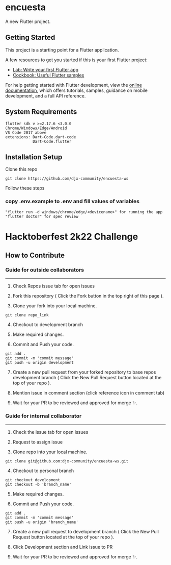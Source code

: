 # encuesta

A new Flutter project.

## Getting Started

This project is a starting point for a Flutter application.

A few resources to get you started if this is your first Flutter project:

- [Lab: Write your first Flutter app](https://docs.flutter.dev/get-started/codelab)
- [Cookbook: Useful Flutter samples](https://docs.flutter.dev/cookbook)

For help getting started with Flutter development, view the
[online documentation](https://docs.flutter.dev/), which offers tutorials,
samples, guidance on mobile development, and a full API reference.

## System Requirements

```
flutter sdk v >=2.17.6 <3.0.0
Chrome/Windows/Edge/Android 
VS Code 2017 above 
extensions: Dart-Code.dart-code
            Dart-Code.flutter

```

## Installation Setup

Clone this repo
```
git clone https://github.com/djx-community/encuesta-ws
```

Follow these steps

### copy .env.example to .env and fill values of variables


```
"flutter run -d windows/chrome/edge/<devicename>" for running the app
"flutter doctor" for spec review
```


# Hacktoberfest 2k22 Challenge

## How to Contribute 

### Guide for outside collaborators
---

1. Check Repos issue tab for open issues

2. Fork this repository ( Click the Fork button in the top right of this page ).

3. Clone your fork into your local machine.

```
git clone repo_link
```

4. Checkout to development branch 

5. Make required changes.

6. Commit and Push your code.

```
git add .
git commit -m 'commit message'
git push -u origin development
```

7. Create a new pull request from your forked repository to base repos development branch ( Click the New Pull Request button located at the top of your repo ).

8. Mention issue in comment section (click reference icon in comment tab) 

9. Wait for your PR to be reviewed and approved for merge ✨.


### Guide for internal collaborator
---

1. Check the issue tab for open issues

2. Request to assign issue

3. Clone repo into your local machine.

```
git clone git@github.com:djx-community/encuesta-ws.git
```

4. Checkout to personal branch

```
git checkout development
git checkout -b 'branch_name'
```

5. Make required changes.

6. Commit and Push your code.

```
git add .
git commit -m 'commit message'
git push -u origin 'branch_name'
```

7. Create a new pull request to development branch ( Click the New Pull Request button located at the top of your repo ).

8. Click Development section and Link issue to PR 

9. Wait for your PR to be reviewed and approved for merge ✨.
